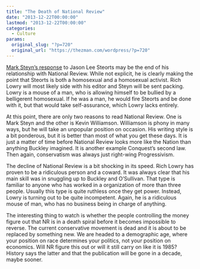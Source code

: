 ```yaml
---
title: "The Death of National Review"
date: "2013-12-22T00:00:00"
lastmod: "2013-12-22T00:00:00"
categories:
  - Culture
params:
  original_slug: "?p=720"
  original_url: "https://thezman.com/wordpress/?p=720"
---
```


<a
href="http://www.nationalreview.com/corner/366943/re-education-camp-mark-steyn"
rel="noopener noreferrer" target="_blank">Mark Steyn’s response</a> to
Jason Lee Steorts may be the end of his relationship with National
Review. While not explicit, he is clearly making the point that Steorts
is both a homosexual and a homosexual activist. Rich Lowry will most
likely side with his editor and Steyn will be sent packing. Lowry is a
mouse of a man, who is allowing himself to be bullied by a belligerent
homosexual. If he was a man, he would fire Steorts and be done with it,
but that would take self-assurance, which Lowry lacks entirely.

At this point, there are only two reasons to read National Review. One
is Mark Steyn and the other is Kevin Williamson. Williamson is phony in
many ways, but he will take an unpopular position on occasion. His
writing style is a bit ponderous, but it is better than most of what you
get these days. It is just a matter of time before National Review looks
more like the Nation than anything Buckley imagined. It is another
example Conquest’s second law. Then again, conservatism was always just
right-wing Progressivism.

The decline of National Review is a bit shocking in its speed. Rich
Lowry has proven to be a ridiculous person and a coward. It was always
clear that his main skill was in snuggling up to Buckley and
O’Sullivan. That type is familiar to anyone who has worked in a
organization of more than three people. Usually this type is quite
ruthless once they get power. Instead, Lowry is turning out to be quite
incompetent. Again, he is a ridiculous mouse of man, who has no business
being in charge of anything.

The interesting thing to watch is whether the people controlling the
money figure out that NR is in a death spiral before it becomes
impossible to reverse. The current conservative movement is dead and it
is about to be replaced by something new. We are headed to a demographic
age, where your position on race determines your politics, not your
position on economics. Will NR figure this out or will it still carry on
like it is 1985? History says the latter and that the publication will
be gone in a decade, maybe sooner.
